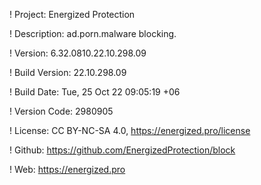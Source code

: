 ! Project: Energized Protection

! Description: ad.porn.malware blocking.

! Version: 6.32.0810.22.10.298.09

! Build Version: 22.10.298.09

! Build Date: Tue, 25 Oct 22 09:05:19 +06

! Version Code: 2980905

! License: CC BY-NC-SA 4.0, https://energized.pro/license

! Github: https://github.com/EnergizedProtection/block

! Web: https://energized.pro
